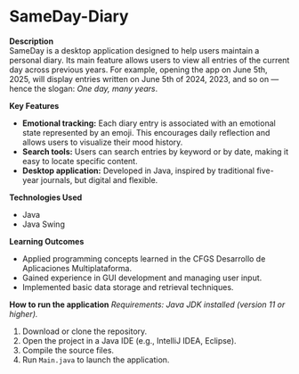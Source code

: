 # SameDay-Diary

**Description**  
SameDay is a desktop application designed to help users maintain a personal diary. Its main feature allows users to view all entries of the current day across previous years. For example, opening the app on June 5th, 2025, will display entries written on June 5th of 2024, 2023, and so on — hence the slogan: *One day, many years*.  

**Key Features**  
- **Emotional tracking:** Each diary entry is associated with an emotional state represented by an emoji. This encourages daily reflection and allows users to visualize their mood history.  
- **Search tools:** Users can search entries by keyword or by date, making it easy to locate specific content.  
- **Desktop application:** Developed in Java, inspired by traditional five-year journals, but digital and flexible.  

**Technologies Used**  
- Java  
- Java Swing 

**Learning Outcomes**  
- Applied programming concepts learned in the CFGS Desarrollo de Aplicaciones Multiplataforma.  
- Gained experience in GUI development and managing user input.  
- Implemented basic data storage and retrieval techniques.  

**How to run the application**
*Requirements: Java JDK installed (version 11 or higher).*

1. Download or clone the repository.
2. Open the project in a Java IDE (e.g., IntelliJ IDEA, Eclipse).
3. Compile the source files.
4. Run `Main.java` to launch the application.

